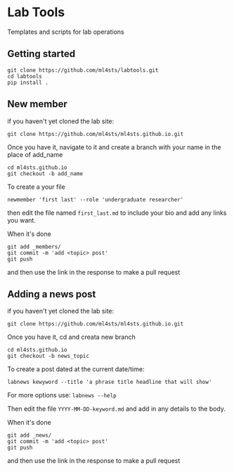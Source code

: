 # Lab Tools

Templates and scripts for lab operations

## Getting started

```
git clone https://github.com/ml4sts/labtools.git
cd labtools
pip install .
```
## New member

if you haven't yet cloned the lab site:
```
git clone https://github.com/ml4sts/ml4sts.github.io.git
```

Once you have it, navigate to it and create a branch with your name in the place of add_name
```
cd ml4sts.github.io
git checkout -b add_name
```

To create a your file
```
newmember 'first last' --role 'undergraduate researcher'
```

then edit the file named `first_last.md` to include your bio and add any links you want.

When it's done

```
git add _members/
git commit -m 'add <topic> post'
git push
```

and then use the link in the response to make a pull request


## Adding a news post

if you haven't yet cloned the lab site:
```
git clone https://github.com/ml4sts/ml4sts.github.io.git
```

Once you have it, cd and creata  new branch
```
cd ml4sts.github.io
git checkout -b news_topic
```

To create a post dated at the current date/time:
```
labnews kewyword --title 'a phrase title headline that will show'
```
For more options use: `labnews --help`

Then edit the file `YYYY-MM-DD-keyword.md` and add in any details to the body.

When it's done

```
git add _news/
git commit -m 'add <topic> post'
git push
```

and then use the link in the response to make a pull request
